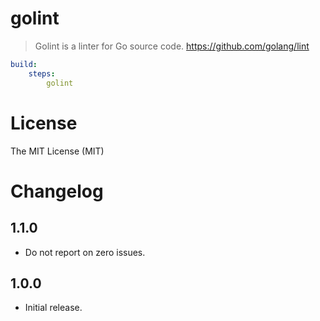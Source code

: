 # golint

> Golint is a linter for Go source code. https://github.com/golang/lint

```yaml
build:
    steps:
        golint
```

# License

The MIT License (MIT)

# Changelog

## 1.1.0

- Do not report on zero issues.

## 1.0.0

- Initial release.
